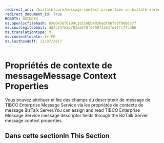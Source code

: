 ```yaml
---
redirect_url: /biztalk/core/message-context-properties-in-biztalk-server/
redirect_document_id: True
ROBOTS: NOINDEX
ms.openlocfilehash: b506436f6199c10216bb4038e0f86fa3f0086b7f
ms.sourcegitcommit: dd7c54feab783ae2f8fe75873363fe9ffc77cd66
ms.translationtype: MT
ms.contentlocale: fr-FR
ms.lasthandoff: 11/07/2017
---
```

# <a name="message-context-properties"></a><span data-ttu-id="34aa8-101">Propriétés de contexte de message</span><span class="sxs-lookup"><span data-stu-id="34aa8-101">Message Context Properties</span></span>
<span data-ttu-id="34aa8-102">Vous pouvez attribuer et lire des champs du descripteur de message de TIBCO Enterprise Message Service via les propriétés de contexte de message BizTalk Server.</span><span class="sxs-lookup"><span data-stu-id="34aa8-102">You can assign and read TIBCO Enterprise Message Service message descriptor fields through the BizTalk Server message context properties.</span></span>  
  
## <a name="in-this-section"></a><span data-ttu-id="34aa8-103">Dans cette section</span><span class="sxs-lookup"><span data-stu-id="34aa8-103">In This Section</span></span>  
  

